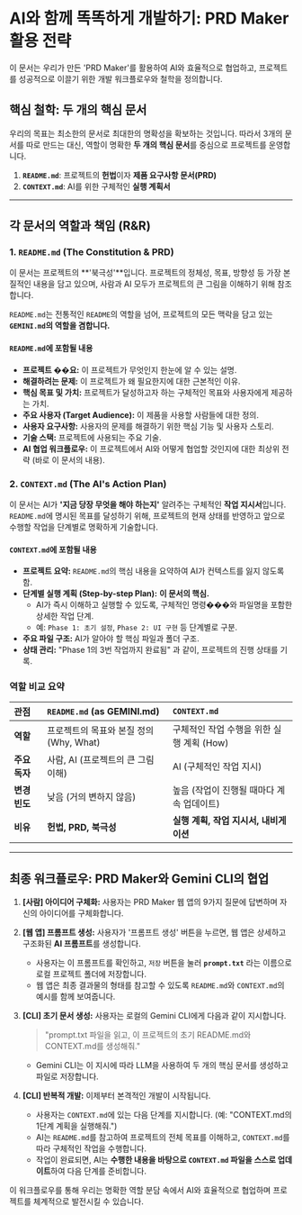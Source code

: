 # AI와 함께 똑똑하게 개발하기: PRD Maker 활용 전략

이 문서는 우리가 만든 'PRD Maker'를 활용하여 AI와 효율적으로 협업하고, 프로젝트를 성공적으로 이끌기 위한 개발 워크플로우와 철학을 정의합니다.

## 핵심 철학: 두 개의 핵심 문서

우리의 목표는 최소한의 문서로 최대한의 명확성을 확보하는 것입니다. 따라서 3개의 문서를 따로 만드는 대신, 역할이 명확한 **두 개의 핵심 문서**를 중심으로 프로젝트를 운영합니다.

1.  **`README.md`**: 프로젝트의 **헌법**이자 **제품 요구사항 문서(PRD)**
2.  **`CONTEXT.md`**: AI를 위한 구체적인 **실행 계획서**

---

## 각 문서의 역할과 책임 (R&R)

### 1. `README.md` (The Constitution & PRD)

이 문서는 프로젝트의 **'북극성'**입니다. 프로젝트의 정체성, 목표, 방향성 등 가장 본질적인 내용을 담고 있으며, 사람과 AI 모두가 프로젝트의 큰 그림을 이해하기 위해 참조합니다.

`README.md`는 전통적인 `README`의 역할을 넘어, 프로젝트의 모든 맥락을 담고 있는 **`GEMINI.md`의 역할을 겸합니다.**

#### `README.md`에 포함될 내용
- **프로젝트 ��요:** 이 프로젝트가 무엇인지 한눈에 알 수 있는 설명.
- **해결하려는 문제:** 이 프로젝트가 왜 필요한지에 대한 근본적인 이유.
- **핵심 목표 및 가치:** 프로젝트가 달성하고자 하는 구체적인 목표와 사용자에게 제공하는 가치.
- **주요 사용자 (Target Audience):** 이 제품을 사용할 사람들에 대한 정의.
- **사용자 요구사항:** 사용자의 문제를 해결하기 위한 핵심 기능 및 사용자 스토리.
- **기술 스택:** 프로젝트에 사용되는 주요 기술.
- **AI 협업 워크플로우:** 이 프로젝트에서 AI와 어떻게 협업할 것인지에 대한 최상위 전략 (바로 이 문서의 내용).

### 2. `CONTEXT.md` (The AI's Action Plan)

이 문서는 AI가 **'지금 당장 무엇을 해야 하는지'** 알려주는 구체적인 **작업 지시서**입니다. `README.md`에 명시된 목표를 달성하기 위해, 프로젝트의 현재 상태를 반영하고 앞으로 수행할 작업을 단계별로 명확하게 기술합니다.

#### `CONTEXT.md`에 포함될 내용
- **프로젝트 요약:** `README.md`의 핵심 내용을 요약하여 AI가 컨텍스트를 잃지 않도록 함.
- **단계별 실행 계획 (Step-by-step Plan):** **이 문서의 핵심.**
  - AI가 즉시 이해하고 실행할 수 있도록, 구체적인 명령���와 파일명을 포함한 상세한 작업 단계.
  - 예: `Phase 1: 초기 설정`, `Phase 2: UI 구현` 등 단계별로 구분.
- **주요 파일 구조:** AI가 알아야 할 핵심 파일과 폴더 구조.
- **상태 관리:** "Phase 1의 3번 작업까지 완료됨" 과 같이, 프로젝트의 진행 상태를 기록.

### 역할 비교 요약

| 관점 | `README.md` (as GEMINI.md) | `CONTEXT.md` |
| :--- | :--- | :--- |
| **역할** | 프로젝트의 목표와 본질 정의 (Why, What) | 구체적인 작업 수행을 위한 실행 계획 (How) |
| **주요 독자** | 사람, AI (프로젝트의 큰 그림 이해) | AI (구체적인 작업 지시) |
| **변경 빈도** | 낮음 (거의 변하지 않음) | 높음 (작업이 진행될 때마다 계속 업데이트) |
| **비유** | **헌법, PRD, 북극성** | **실행 계획, 작업 지시서, 내비게이션** |

---

## 최종 워크플로우: PRD Maker와 Gemini CLI의 협업

1.  **[사람] 아이디어 구체화:** 사용자는 PRD Maker 웹 앱의 9가지 질문에 답변하며 자신의 아이디어를 구체화합니다.

2.  **[웹 앱] 프롬프트 생성:** 사용자가 '프롬프트 생성' 버튼을 누르면, 웹 앱은 상세하고 구조화된 **AI 프롬프트**를 생성합니다.
    -   사용자는 이 프롬프트를 확인하고, `저장` 버튼을 눌러 **`prompt.txt`** 라는 이름으로 로컬 프로젝트 폴더에 저장합니다.
    -   웹 앱은 최종 결과물의 형태를 참고할 수 있도록 `README.md`와 `CONTEXT.md`의 예시를 함께 보여줍니다.

3.  **[CLI] 초기 문서 생성:** 사용자는 로컬의 Gemini CLI에게 다음과 같이 지시합니다.
    > "prompt.txt 파일을 읽고, 이 프로젝트의 초기 README.md와 CONTEXT.md를 생성해줘."
    -   Gemini CLI는 이 지시에 따라 LLM을 사용하여 두 개의 핵심 문서를 생성하고 파일로 저장합니다.

4.  **[CLI] 반복적 개발:** 이제부터 본격적인 개발이 시작됩니다.
    -   사용자는 `CONTEXT.md`에 있는 다음 단계를 지시합니다. (예: "CONTEXT.md의 1단계 계획을 실행해줘.")
    -   AI는 `README.md`를 참고하여 프로젝트의 전체 목표를 이해하고, `CONTEXT.md`를 따라 구체적인 작업을 수행합니다.
    -   작업이 완료되면, AI는 **수행한 내용을 바탕으로 `CONTEXT.md` 파일을 스스로 업데이트**하여 다음 단계를 준비합니다.

이 워크플로우를 통해 우리는 명확한 역할 분담 속에서 AI와 효율적으로 협업하며 프로젝트를 체계적으로 발전시킬 수 있습니다.
